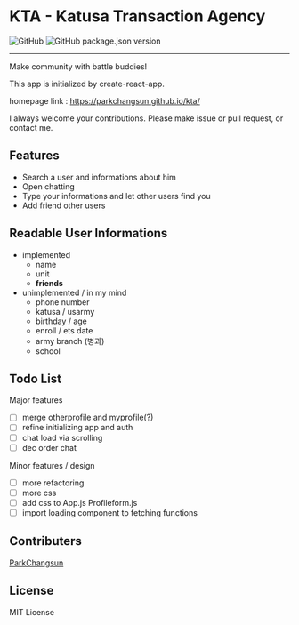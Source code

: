 # KTA - Katusa Transaction Agency

![GitHub](https://img.shields.io/github/license/parkchangsun/kta?style=flat-square)
![GitHub package.json version](https://img.shields.io/github/package-json/v/parkchangsun/kta?style=flat-square)

---

Make community with battle buddies!

This app is initialized by create-react-app.

homepage link : <https://parkchangsun.github.io/kta/>

I always welcome your contributions. Please make issue or pull request, or contact me.

## Features

- Search a user and informations about him
- Open chatting
- Type your informations and let other users find you
- Add friend other users

## Readable User Informations

- implemented
  - name
  - unit
  - **friends**
- unimplemented / in my mind
  - phone number
  - katusa / usarmy
  - birthday / age
  - enroll / ets date
  - army branch (병과)
  - school

## Todo List

Major features

- [ ] merge otherprofile and myprofile(?)
- [ ] refine initializing app and auth
- [ ] chat load via scrolling
- [ ] dec order chat

Minor features / design

- [ ] more refactoring
- [ ] more css
- [ ] add css to App.js Profileform.js
- [ ] import loading component to fetching functions

## Contributers

[ParkChangsun](https://github.com/ParkChangSun)

## License

MIT License
